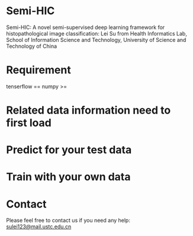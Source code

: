 # Semi-HIC
Semi-HIC: A novel semi-supervised deep learning framework for histopathological image classification: Lei Su from Health Informatics Lab, School of Information Science and Technology, University of Science and Technology of China

# Requirement
tenserflow == 
numpy >= 

# Related data information need to first load

# Predict for your test data

# Train with your own data

# Contact
Please feel free to contact us if you need any help: sulei123@mail.ustc.edu.cn
